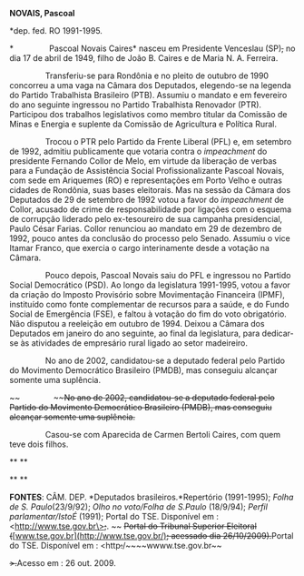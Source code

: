 **NOVAIS, Pascoal**

\*dep. fed. RO 1991-1995.

*                Pascoal Novais Caires* nasceu em Presidente Venceslau
(SP)~~,~~ no dia 17 de abril de 1949, filho de João B. Caires e de Maria
N. A. Ferreira.

                Transferiu-se para Rondônia e no pleito de outubro de
1990 concorreu a uma vaga na Câmara dos Deputados, elegendo-se na
legenda do Partido Trabalhista Brasileiro (PTB). Assumiu o mandato e em
fevereiro do ano seguinte ingressou no Partido Trabalhista Renovador
(PTR). Participou dos trabalhos legislativos como membro titular da
Comissão de Minas e Energia e suplente da Comissão de Agricultura e
Política Rural.

                Trocou o PTR pelo Partido da Frente Liberal (PFL) e, em
setembro de 1992, admitiu publicamente que votaria contra o
*impeachment* do presidente Fernando Collor de Melo, em virtude da
liberação de verbas para a Fundação de Assistência Social
Profissionalizante Pascoal Novais, com sede em Ariquemes (RO) e
representações em Porto Velho e outras cidades de Rondônia, suas bases
eleitorais. Mas na sessão da Câmara dos Deputados de 29 de setembro de
1992 votou a favor do *impeachment* de Collor, acusado de crime de
responsabilidade por ligações com o esquema de corrupção liderado pelo
ex-tesoureiro de sua campanha presidencial, Paulo César Farias. Collor
renunciou ao mandato em 29 de dezembro de 1992, pouco antes da conclusão
do processo pelo Senado. Assumiu o vice Itamar Franco, que exercia o
cargo interinamente desde a votação na Câmara.

                Pouco depois, Pascoal Novais saiu do PFL e ingressou no
Partido Social Democrático (PSD). Ao longo da legislatura 1991-1995,
votou a favor da criação do Imposto Provisório sobre Movimentação
Financeira (IPMF), instituído como fonte complementar de recursos para a
saúde, e do Fundo Social de Emergência (FSE), e faltou à votação do fim
do voto obrigatório. Não disputou a reeleição em outubro de 1994. Deixou
a Câmara dos Deputados em janeiro do ano seguinte, ao final da
legislatura, para dedicar-se às atividades de empresário rural ligado ao
setor madeireiro.

                No ano de 2002, candidatou-se a deputado federal pelo
Partido do Movimento Democrático Brasileiro (PMDB), mas conseguiu
alcançar somente uma suplência.

~~               ~~~~No ano de 2002, candidatou-se a deputado federal
pelo Partido do Movimento Democrático Brasileiro (PMDB), mas conseguiu
alcançar somente uma suplência.~~

                Casou-se com Aparecida de Carmen Bertoli Caires, com
quem teve dois filhos.

** **

** **

**FONTES**: CÂM. DEP. *Deputados brasileiros.*Repertório (1991-1995);
*Folha de S. Paulo*(23/9/92); *Olho no voto/Folha de S.Paulo* (18/9/94);
*Perfil parlamentar/IstoÉ* (1991); Portal do TSE. Disponível em :
\<http://www.tse.gov.br\>~~;~~. ~~ ~~~~Portal do Tribunal Superior
Eleitoral (~~~~[www.tse.gov.br](http://www.tse.gov.br/)~~~~; acessado
dia 26/10/2009).~~~~Portal do TSE. Disponível em :
\<http~~~~:~~~~/~~~~wwww.tse.gov.br~~

~~\>.~~Acesso em : 26 out. 2009.
